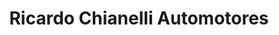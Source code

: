 ---
title: "Ricardo Chianelli Automotores"
url: /ciudad-autonoma-de-buenos-aires/ricardo-chianelli-automotores/
shop: Autohaus
---
